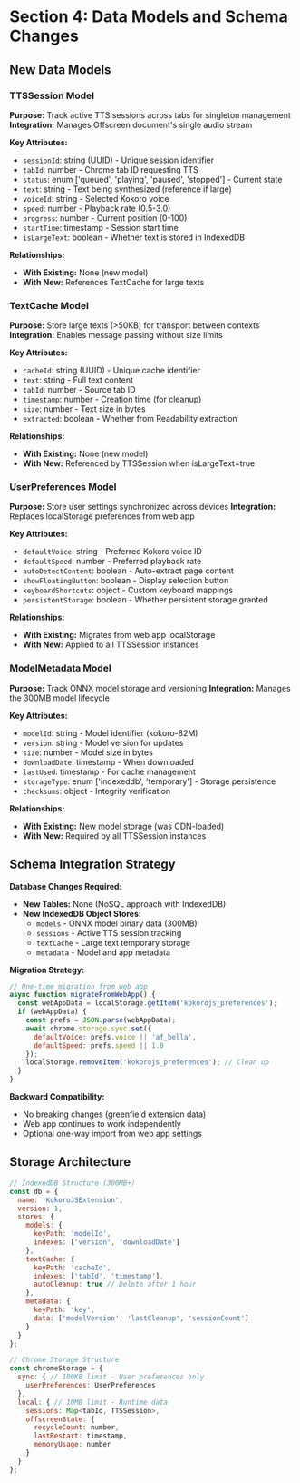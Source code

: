 # Section 4: Data Models and Schema Changes

## New Data Models

### TTSSession Model
**Purpose:** Track active TTS sessions across tabs for singleton management
**Integration:** Manages Offscreen document's single audio stream

**Key Attributes:**
- `sessionId`: string (UUID) - Unique session identifier
- `tabId`: number - Chrome tab ID requesting TTS
- `status`: enum ['queued', 'playing', 'paused', 'stopped'] - Current state
- `text`: string - Text being synthesized (reference if large)
- `voiceId`: string - Selected Kokoro voice
- `speed`: number - Playback rate (0.5-3.0)
- `progress`: number - Current position (0-100)
- `startTime`: timestamp - Session start time
- `isLargeText`: boolean - Whether text is stored in IndexedDB

**Relationships:**
- **With Existing:** None (new model)
- **With New:** References TextCache for large texts

### TextCache Model
**Purpose:** Store large texts (>50KB) for transport between contexts
**Integration:** Enables message passing without size limits

**Key Attributes:**
- `cacheId`: string (UUID) - Unique cache identifier
- `text`: string - Full text content
- `tabId`: number - Source tab ID
- `timestamp`: number - Creation time (for cleanup)
- `size`: number - Text size in bytes
- `extracted`: boolean - Whether from Readability extraction

**Relationships:**
- **With Existing:** None (new model)
- **With New:** Referenced by TTSSession when isLargeText=true

### UserPreferences Model
**Purpose:** Store user settings synchronized across devices
**Integration:** Replaces localStorage preferences from web app

**Key Attributes:**
- `defaultVoice`: string - Preferred Kokoro voice ID
- `defaultSpeed`: number - Preferred playback rate
- `autoDetectContent`: boolean - Auto-extract page content
- `showFloatingButton`: boolean - Display selection button
- `keyboardShortcuts`: object - Custom keyboard mappings
- `persistentStorage`: boolean - Whether persistent storage granted

**Relationships:**
- **With Existing:** Migrates from web app localStorage
- **With New:** Applied to all TTSSession instances

### ModelMetadata Model
**Purpose:** Track ONNX model storage and versioning
**Integration:** Manages the 300MB model lifecycle

**Key Attributes:**
- `modelId`: string - Model identifier (kokoro-82M)
- `version`: string - Model version for updates
- `size`: number - Model size in bytes
- `downloadDate`: timestamp - When downloaded
- `lastUsed`: timestamp - For cache management
- `storageType`: enum ['indexeddb', 'temporary'] - Storage persistence
- `checksums`: object - Integrity verification

**Relationships:**
- **With Existing:** New model storage (was CDN-loaded)
- **With New:** Required by all TTSSession instances

## Schema Integration Strategy

**Database Changes Required:**
- **New Tables:** None (NoSQL approach with IndexedDB)
- **New IndexedDB Object Stores:**
  - `models` - ONNX model binary data (300MB)
  - `sessions` - Active TTS session tracking
  - `textCache` - Large text temporary storage
  - `metadata` - Model and app metadata

**Migration Strategy:**
```javascript
// One-time migration from web app
async function migrateFromWebApp() {
  const webAppData = localStorage.getItem('kokorojs_preferences');
  if (webAppData) {
    const prefs = JSON.parse(webAppData);
    await chrome.storage.sync.set({
      defaultVoice: prefs.voice || 'af_bella',
      defaultSpeed: prefs.speed || 1.0
    });
    localStorage.removeItem('kokorojs_preferences'); // Clean up
  }
}
```

**Backward Compatibility:**
- No breaking changes (greenfield extension data)
- Web app continues to work independently
- Optional one-way import from web app settings

## Storage Architecture

```javascript
// IndexedDB Structure (300MB+)
const db = {
  name: 'KokoroJSExtension',
  version: 1,
  stores: {
    models: {
      keyPath: 'modelId',
      indexes: ['version', 'downloadDate']
    },
    textCache: {
      keyPath: 'cacheId',
      indexes: ['tabId', 'timestamp'],
      autoCleanup: true // Delete after 1 hour
    },
    metadata: {
      keyPath: 'key',
      data: ['modelVersion', 'lastCleanup', 'sessionCount']
    }
  }
};

// Chrome Storage Structure
const chromeStorage = {
  sync: { // 100KB limit - User preferences only
    userPreferences: UserPreferences
  },
  local: { // 10MB limit - Runtime data
    sessions: Map<tabId, TTSSession>,
    offscreenState: {
      recycleCount: number,
      lastRestart: timestamp,
      memoryUsage: number
    }
  }
};
```
